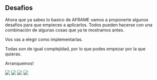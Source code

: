 ## Desafios


Ahora que ya sabes lo basico de AFRAME vamos a proponerte algunos desafios para que empieces a aplicarlos. Todos pueden hacerse con una combinación de algunas cosas que ya te mostramos antes.

Vos vas a elegir como implementarlas.

Todas son de igual complejidad, por lo que podes empezar por la que quieras.

Arranquemos!

<img src="https://media.giphy.com/media/3oKGztz0csa94kvf32/giphy.gif">

<img src="https://media.giphy.com/media/l1J9v0qOUwolh1Ig8/giphy.gif">

<img src="https://media.giphy.com/media/l1J9qVUUzQV3LTRcI/giphy.gif">

<img src="https://media.giphy.com/media/3oKGzhQ5LTPAnFUARG/giphy.gif">
